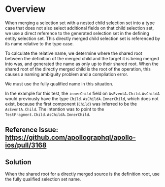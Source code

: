 # Overview

When merging a selection set with a nested child selection set into a type case that does not also select additional fields on that child selection set, we use a direct reference to the generated selection set in the defining entity selection set. This directly merged child selection set is referenced by its name relative to the type case.

To calculate the relative name, we determine where the shared root between the definition of the merged child and the target it is being merged into was, and generated the name as only up to their shared root. When the shared root of the directly merged child is the root of the operation, this causes a naming ambiguity problem and a compliation error.

We must use the fully qualified name in this situation.

In the example for this test, the `innerChild` field on `AsEventA.Child.AsChildA` would previously have the
type `Child.AsChildA.InnerChild`, which does not exist, because the first component (`Child`) was inferred to be the `AsEventA.Child`. The intention was to point to the `TestFragment.Child.AsChildA.InnerChild`.  

## Reference Issue: https://github.com/apollographql/apollo-ios/pull/3168

## Solution

When the shared root for a directly merged source is the definition root, use the fully qualified selection set name.
